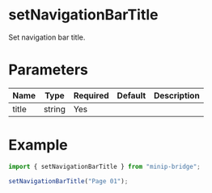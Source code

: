 # setNavigationBarTitle

Set navigation bar title.

# Parameters

| Name  | Type   | Required | Default | Description |
| ----- | ------ | -------- | ------- | ----------- |
| title | string | Yes      |         |             |

# Example

```typescript
import { setNavigationBarTitle } from "minip-bridge";

setNavigationBarTitle("Page 01");
```
